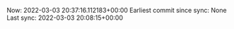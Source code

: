 Now: 2022-03-03 20:37:16.112183+00:00 Earliest commit since sync: None Last sync: 2022-03-03 20:08:15+00:00
